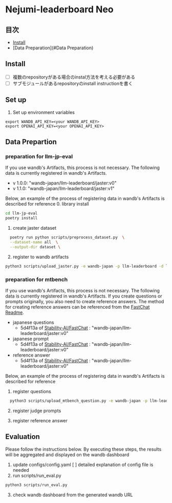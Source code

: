 # Nejumi-leaderboard Neo


## 目次

- [Install](#Install)
- [Data Preparation](#Data Preparation)


## Install
- [ ] 複数のrepositoryがある場合のinstal方法を考える必要がある
- [ ] サブモジュールがあるrepositoryのinstall instructionを書く

## Set up
1. Set up environment variables
```
export WANDB_API_KEY=<your WANDB_API_KEY>
export OPENAI_API_KEY=<your OPENAI_API_KEY>
```

## Data Prepartion 
### preparation for llm-jp-eval
If you use wandb's Artifacts, this process is not necessary. The following data is currently registered in wandb's Artifacts.

- v 1.0.0: "wandb-japan/llm-leaderboard/jaster:v0"
- v 1.1.0: "wandb-japan/llm-leaderboard/jaster:v1"

Below, an example of the process of registering data in wandb's Artifacts is described for reference 
0. library install
```bash
cd llm-jp-eval
poetry install
```

1. create jaster dataset
```bash
  poetry run python scripts/preprocess_dataset.py  \
  --dataset-name all  \
  --output-dir dataset \
```
2. register to wandb artifacts
```bash
python3 scripts/upload_jaster.py -e wandb-japan -p llm-leaderboard -d llm-jp-eval/dataset -v 1.0.0
```

### preparation for mtbench
If you use wandb's Artifacts, this process is not necessary. The following data is currently registered in wandb's Artifacts.
If you create questions or prompts originally, you also need to create reference answers. The method for creating reference answers can be referenced from the [FastChat Readme](https://github.com/lm-sys/FastChat/tree/main/fastchat/llm_judge).

- japanese questions
  - 5d4f13a of [Stability-AI/FastChat](https://github.com/Stability-AI/FastChat/tree/jp-stable) : "wandb-japan/llm-leaderboard/jaster:v0"
- japanese prompt
  - 5d4f13a of [Stability-AI/FastChat](https://github.com/Stability-AI/FastChat/tree/jp-stable) : "wandb-japan/llm-leaderboard/jaster:v0"
- reference answer
  - 5d4f13a of [Stability-AI/FastChat](https://github.com/Stability-AI/FastChat/tree/jp-stable) : "wandb-japan/llm-leaderboard/jaster:v0"



Below, an example of the process of registering data in wandb's Artifacts is described for reference 
1. register questions
```bash
  python3 scripts/upload_mtbench_question.py -e wandb-japan -p llm-leaderboard -v 20231130
```

2. register judge prompts


3. register reference answer


## Evaluation
Please follow the instructions below. By executing these steps, the results will be aggregated and displayed on the wandb dashboard
1. update configs/config.yaml
[ ] detailed explanation of config file is needed
2. run scripts/run_eval.py
```bash
python3 scripts/run_eval.py
```
3. check wandb dashboard from the generated wandb URL
